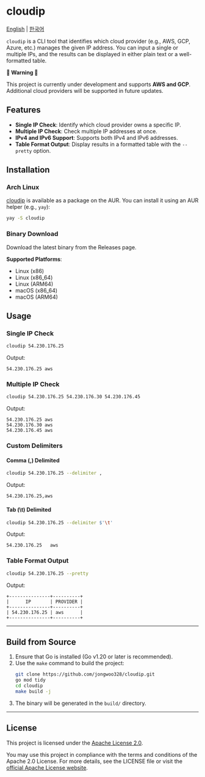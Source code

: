 # cloudip

[English](./README.md) | [한국어](./docs/README_ko.md)

`cloudip` is a CLI tool that identifies which cloud provider (e.g., AWS, GCP, Azure, etc.) manages the given IP address. You can input a single or multiple IPs, and the results can be displayed in either plain text or a well-formatted table.

**🚨 Warning 🚨**

This project is currently under development and supports **AWS and GCP**. Additional cloud providers will be supported in future updates.


## Features
- **Single IP Check**: Identify which cloud provider owns a specific IP.
- **Multiple IP Check**: Check multiple IP addresses at once.
- **IPv4 and IPv6 Support**: Supports both IPv4 and IPv6 addresses.
- **Table Format Output**: Display results in a formatted table with the `--pretty` option.


## Installation
### Arch Linux
[cloudip](https://aur.archlinux.org/packages/cloudip) is available as a package on the AUR.
You can install it using an AUR helper (e.g., `yay`):
```zsh
yay -S cloudip
```


### Binary Download
Download the latest binary from the Releases page.

**Supported Platforms**:
- Linux (x86)
- Linux (x86_64)
- Linux (ARM64)
- macOS (x86_64)
- macOS (ARM64)


## Usage
### Single IP Check
```zsh
cloudip 54.230.176.25
```
Output:
```
54.230.176.25 aws
```

### Multiple IP Check
```zsh
cloudip 54.230.176.25 54.230.176.30 54.230.176.45
```
Output:
```
54.230.176.25 aws
54.230.176.30 aws
54.230.176.45 aws
```

### Custom Delimiters
#### Comma (,) Delimited
```zsh
cloudip 54.230.176.25 --delimiter ,
```
Output:
```
54.230.176.25,aws
```

#### Tab (\t) Delimited
```zsh
cloudip 54.230.176.25 --delimiter $'\t'
```
Output:
```
54.230.176.25   aws
```

### Table Format Output
```zsh
cloudip 54.230.176.25 --pretty
```
Output:
```
+---------------+----------+
|      IP       | PROVIDER |
+---------------+----------+
| 54.230.176.25 | aws      |
+---------------+----------+
```

---

## Build from Source
1. Ensure that Go is installed (Go v1.20 or later is recommended).
2. Use the `make` command to build the project:
   ```zsh
   git clone https://github.com/jongwoo328/cloudip.git
   go mod tidy
   cd cloudip
   make build -j
   ```
3. The binary will be generated in the `build/` directory.

---

## License
This project is licensed under the [Apache License 2.0](./LICENSE).

You may use this project in compliance with the terms and conditions of the Apache 2.0 License. For more details, see the LICENSE file or visit the [official Apache License website](http://www.apache.org/licenses/LICENSE-2.0).
